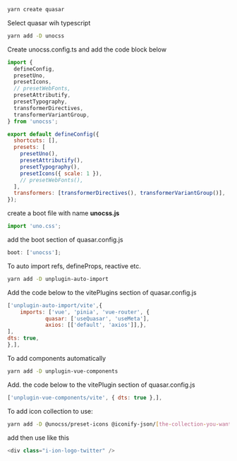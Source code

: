 ```sh
yarn create quasar
```

Select quasar wih typescript

```sh
yarn add -D unocss
```

Create unocss.config.ts and add the code block below

```js
import {
  defineConfig,
  presetUno,
  presetIcons,
  // presetWebFonts,
  presetAttributify,
  presetTypography,
  transformerDirectives,
  transformerVariantGroup,
} from 'unocss';

export default defineConfig({
  shortcuts: [],
  presets: [
    presetUno(),
    presetAttributify(),
    presetTypography(),
    presetIcons({ scale: 1 }),
    // presetWebFonts(),
  ],
  transformers: [transformerDirectives(), transformerVariantGroup()],
});
```

create a boot file with name **unocss.js**

```js
import 'uno.css';
```

add the boot section of quasar.config.js

```js
boot: ['unocss'];
```

To auto import refs, defineProps, reactive etc.

```sh
yarn add -D unplugin-auto-import
```

Add the code below to the vitePlugins section of quasar.config.js

```js
['unplugin-auto-import/vite',{
	imports: ['vue', 'pinia', 'vue-router', {
			quasar: ['useQuasar', 'useMeta'],
			axios: [['default', 'axios']],},
],
dts: true,
},],
```

To add components automatically

```sh
yarn add -D unplugin-vue-components
```

Add. the code below to the vitePlugin section of quasar.config.js

```js
['unplugin-vue-components/vite', { dts: true },],
```

To add icon collection to use:

```sh
yarn add -D @unocss/preset-icons @iconify-json/[the-collection-you-want]
```

add then use like this

```js
<div class="i-ion-logo-twitter" />
```
